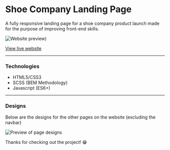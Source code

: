 # Shoe Company Landing Page

A fully responsive landing page for a shoe company product launch made for the purpose of improving front-end skills.

![Website preview)](https://user-images.githubusercontent.com/56409227/148761885-7b0ff4ae-aaf3-4eb7-a4ce-cbeea65e111d.png)

[View live website](https://shoe-product-landing-page.vercel.app/)

---

### Technologies

- HTML5/CSS3
- SCSS (BEM Methodology)
- Javascript (ES6+)

---

### Designs

Below are the designs for the other pages on the website (excluding the navbar)

![Preview of page designs](https://user-images.githubusercontent.com/56409227/148761630-fa11c86b-a6a3-4d95-bd81-841faab804c3.png)

Thanks for checking out the project! 😁
